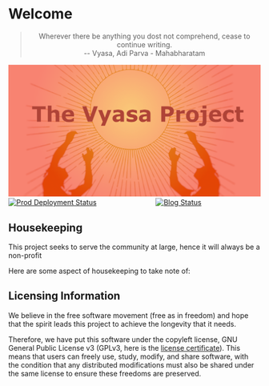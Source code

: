 

# Welcome

<div style="text-align: center;">
    <blockquote>
    Wherever there be anything you dost not comprehend, cease to continue writing. <br/>
    -- Vyasa, Adi Parva - Mahabharatam
    </blockquote>
    <img alt="Project Image Banner" src="priv/static/images/logo_readme_banner.png" title="The Vyasa Project Banner"> 
    <br/>
    <div style="display: flex; justify-content: space-between;">
    <a href="https://vyasa.tv">
        <img alt="Prod Deployment Status" src="https://img.shields.io/github/actions/workflow/status/ve1ld/vyasa/prod.yml?style=for-the-badge&logo=elixir&label=vyasa.tv&link=https%3A%2F%2Fvyasa.tv">
    </a>
    <a href="https://blog.vyasa.tv">
        <img alt="Blog Status" src="https://img.shields.io/github/actions/workflow/status/ve1ld/vyasa/hugo.yaml?style=for-the-badge&logo=org&logoSize=auto&label=blog.vyasa&link=https%3A%2F%2Fblog.vyasa.tv%2F">
    </a>
    <a href="https://www.gnu.org/licenses/gpl-3.0.en.html>
    <img alt="GitHub License" src="https://img.shields.io/github/license/ve1ld/vyasa?style=for-the-badge&logo=unlicense&link=https%3A%2F%2Fwww.gnu.org%2Flicenses%2Fquick-guide-gplv3.html">
    </a>
    </div>
</div>


## Housekeeping

This project seeks to serve the community at large, hence it will always be a non-profit 

Here are some aspect of housekeeping to take note of:

## Licensing Information

We believe in the free software movement (free as in freedom) and hope that the spirit leads this project to achieve the longevity that it needs.

Therefore, we have put this software under the copyleft license, GNU General Public License v3 (GPLv3, here is the [license certificate](LICENSE)). This means that users can freely use, study, modify, and share software, with the condition that any distributed modifications must also be shared under the same license to ensure these freedoms are preserved.

